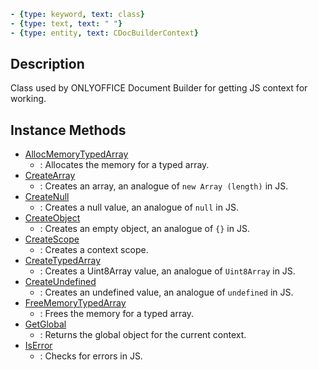 ```yml signature
- {type: keyword, text: class}
- {type: text, text: " "}
- {type: entity, text: CDocBuilderContext}
```

## Description

Class used by ONLYOFFICE Document Builder for getting JS context for working.

## Instance Methods

<references>

- [AllocMemoryTypedArray](AllocMemoryTypedArray/index.md)
  - : Allocates the memory for a typed array.
- [CreateArray](CreateArray/index.md)
  - : Creates an array, an analogue of `new Array (length)` in JS.
- [CreateNull](CreateNull/index.md)
  - : Creates a null value, an analogue of `null` in JS.
- [CreateObject](CreateObject/index.md)
  - : Creates an empty object, an analogue of `{}` in JS.
- [CreateScope](CreateScope/index.md)
  - : Creates a context scope.
- [CreateTypedArray](CreateTypedArray/index.md)
  - : Creates a Uint8Array value, an analogue of `Uint8Array` in JS.
- [CreateUndefined](CreateUndefined/index.md)
  - : Creates an undefined value, an analogue of `undefined` in JS.
- [FreeMemoryTypedArray](FreeMemoryTypedArray/index.md)
  - : Frees the memory for a typed array.
- [GetGlobal](GetGlobal/index.md)
  - : Returns the global object for the current context.
- [IsError](IsError/index.md)
  - : Checks for errors in JS.

</references>
